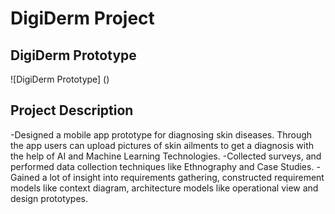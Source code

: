 # DigiDerm Project

## DigiDerm Prototype
![DigiDerm Prototype] ()

## Project Description 
-Designed a mobile app prototype for diagnosing skin diseases. Through the app users can upload pictures of skin ailments to get a diagnosis with the help of AI and Machine Learning Technologies.
-Collected surveys, and performed data collection techniques like Ethnography and Case Studies.
-Gained a lot of insight into requirements gathering, constructed requirement models like context diagram, architecture models like operational view and design prototypes.